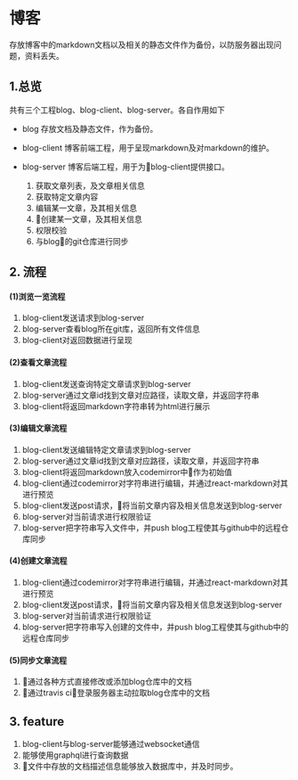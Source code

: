 # 博客

存放博客中的markdown文档以及相关的静态文件作为备份，以防服务器出现问题，资料丢失。

## 1.总览

共有三个工程blog、blog-client、blog-server。各自作用如下

- blog
存放文档及静态文件，作为备份。
- blog-client 
博客前端工程，用于呈现markdown及对markdown的维护。
- blog-server
博客后端工程，用于为blog-client提供接口。

    1. 获取文章列表，及文章相关信息
    2. 获取特定文章内容
    3. 编辑某一文章，及其相关信息
    4. 创建某一文章，及其相关信息
    5. 权限校验
    6. 与blog的git仓库进行同步

## 2. 流程

#### (1)浏览一览流程

1. blog-client发送请求到blog-server
2. blog-server查看blog所在git库，返回所有文件信息
3. blog-client对返回数据进行呈现

#### (2)查看文章流程

1. blog-client发送查询特定文章请求到blog-server
2. blog-server通过文章id找到文章对应路径，读取文章，并返回字符串
3. blog-client将返回markdown字符串转为html进行展示

#### (3)编辑文章流程

1. blog-client发送编辑特定文章请求到blog-server
2. blog-server通过文章id找到文章对应路径，读取文章，并返回字符串
3. blog-client将返回markdown放入codemirror中作为初始值
4. blog-client通过codemirror对字符串进行编辑，并通过react-markdown对其进行预览
5. blog-client发送post请求，将当前文章内容及相关信息发送到blog-server
6. blog-server对当前请求进行权限验证
7. blog-server把字符串写入文件中，并push blog工程使其与github中的远程仓库同步

#### (4)创建文章流程

1. blog-client通过codemirror对字符串进行编辑，并通过react-markdown对其进行预览
2. blog-client发送post请求，将当前文章内容及相关信息发送到blog-server
3. blog-server对当前请求进行权限验证
4. blog-server把字符串写入创建的文件中，并push blog工程使其与github中的远程仓库同步

#### (5)同步文章流程

1. 通过各种方式直接修改或添加blog仓库中的文档
2. 通过travis ci登录服务器主动拉取blog仓库中的文档

## 3. feature

1. blog-client与blog-server能够通过websocket通信
2. 能够使用graphql进行查询数据
3. 文件中存放的文档描述信息能够放入数据库中，并及时同步。